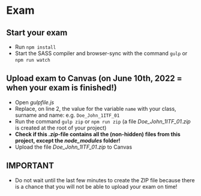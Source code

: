 # Exam

## Start your exam

- Run `npm install`
- Start the SASS compiler and browser-sync with the command `gulp` or `npm run watch`

## Upload exam to Canvas (on June 10th, 2022 = when your exam is finished!)

- Open _gulpfile.js_
- Replace, on line 2, the value for the variable `name` with your class, surname and name: e.g. `Doe_John_1ITF_01`
- Run the command `gulp zip` or `npm run zip`
  (a file _Doe_John_1ITF_01.zip_ is created at the root of your project)
- **Check if this _.zip_-file contains all the (non-hidden) files from this project, except the _node_modules_ folder!**
- Upload the file _Doe_John_1ITF_01.zip_ to Canvas

## IMPORTANT
- Do not wait until the last few minutes to create the ZIP file because there is a chance that you will 
not be able to upload your exam on time!
